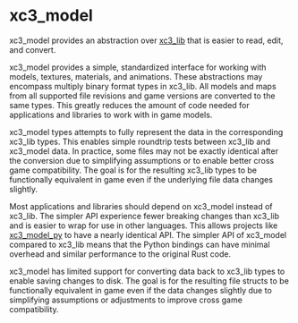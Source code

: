 # xc3_model
xc3_model provides an abstraction over [xc3_lib](https://crates.io/crates/xc3_lib) that is easier to read, edit, and convert. 

xc3_model provides a simple, standardized interface for working with models, textures, materials, and animations. These abstractions may encompass multiply binary format types in xc3_lib. All models and maps from all supported file revisions and game versions are converted to the same types. This greatly reduces the amount of code needed for applications and libraries to work with in game models.

xc3_model types attempts to fully represent the data in the corresponding xc3_lib types. This enables simple roundtrip tests between xc3_lib and xc3_model data. In practice, some files may not be exactly identical after the conversion due to simplifying assumptions or to enable better cross game compatibility. The goal is for the resulting xc3_lib types to be functionally equivalent in game even if the underlying file data changes slightly. 

Most applications and libraries should depend on xc3_model instead of xc3_lib. The simpler API experience fewer breaking changes than xc3_lib and is easier to wrap for use in other languages. This allows projects like [xc3_model_py](https://github.com/ScanMountGoat/xc3_model_py) to have a nearly identical API. The simpler API of xc3_model compared to xc3_lib means that the Python bindings can have minimal overhead and similar performance to the original Rust code.

xc3_model has limited support for converting data back to xc3_lib types to enable saving changes to disk. The goal is for the resulting file structs to be functionally equivalent in game even if the data changes slightly due to simplifying assumptions or adjustments to improve cross game compatibility.